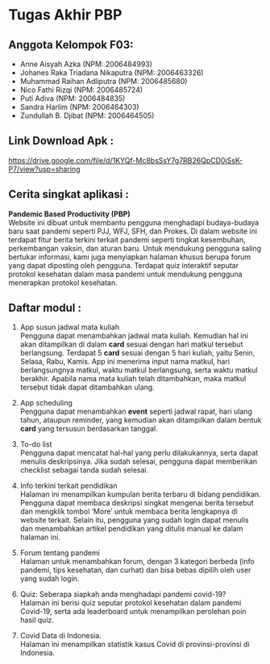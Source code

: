 # Tugas Akhir PBP

## Anggota Kelompok F03:
- Anne Aisyah Azka (NPM: 2006484993)
- Johanes Raka Triadana Nikaputra (NPM: 2006463326)
- Muhammad Raihan Adliputra (NPM: 2006485680)
- Nico Fathi Rizqi (NPM: 2006485724)
- Puti Adiva (NPM: 2006484835)
- Sandra Harlim (NPM: 2006464303)
- Zundullah B. Djibat (NPM: 2006464505)

## Link Download Apk :
https://drive.google.com/file/d/1KYQf-Mc8bsSsY7g7RB26QpCD0jSsK-P7/view?usp=sharing

## Cerita singkat aplikasi :
**Pandemic Based Productivity (PBP)**<br>
Website ini dibuat untuk membantu pengguna menghadapi budaya-budaya baru saat pandemi seperti PJJ, WFJ, SFH, dan Prokes. Di dalam website ini terdapat fitur berita terkini terkait pandemi seperti tingkat kesembuhan, perkembangan vaksin, dan aturan baru. Untuk mendukung pengguna saling bertukar informasi, kami juga menyiapkan halaman khusus berupa forum yang dapat diposting oleh pengguna. Terdapat quiz interaktif seputar protokol kesehatan dalam masa pandemi untuk mendukung pengguna menerapkan protokol kesehatan.

## Daftar modul :
1. App susun jadwal mata kuliah<br>
Pengguna dapat menambahkan jadwal mata kuliah. Kemudian hal ini akan ditampilkan di dalam **card** sesuai dengan hari matkul tersebut berlangsung. Terdapat 5 **card** sesuai dengan 5 hari kuliah, yaitu Senin, Selasa, Rabu, Kamis. App ini menerima input nama matkul, hari berlangsungnya matkul, waktu matkul berlangsung, serta waktu matkul berakhir. Apabila nama mata kuliah telah ditambahkan, maka matkul tersebut tidak dapat ditambahkan ulang. <br>

2. App scheduling<br>
Pengguna dapat menambahkan **event** seperti jadwal rapat, hari ulang tahun, ataupun reminder, yang kemudian akan ditampilkan dalam bentuk **card** yang tersusun berdasarkan tanggal.

3. To-do list<br>
Pengguna dapat mencatat hal-hal yang perlu dilakukannya, serta dapat menulis deskripsinya. Jika sudah selesai, pengguna dapat memberikan checklist sebagai tanda sudah selesai.<br>

4. Info terkini terkait pendidikan<br>
Halaman ini menampilkan kumpulan berita terbaru di bidang pendidikan. Pengguna dapat membaca deskripsi singkat mengenai berita tersebut dan mengklik tombol ‘More’ untuk membaca berita lengkapnya di website terkait. Selain itu, pengguna yang sudah login dapat menulis dan menambahkan artikel pendidikan yang ditulis manual ke dalam halaman ini.<br>

5. Forum tentang pandemi<br>
Halaman untuk menambahkan forum, dengan 3 kategori berbeda (info pandemi, tips kesehatan, dan curhat) dan bisa bebas dipilih oleh user yang sudah login.

6. Quiz: Seberapa siapkah anda menghadapi pandemi covid-19?<br>
Halaman ini berisi quiz seputar protokol kesehatan dalam pandemi Covid-19, serta ada leaderboard untuk menampilkan perolehan poin hasil quiz.

7. Covid Data di Indonesia.<br>
Halaman ini menampilkan statistik kasus Covid di provinsi-provinsi di Indonesia.

